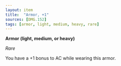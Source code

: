 ```yaml
---
layout: item
title:  "Armor, +1"
sources: [DMG.152]
tags: [armor, light, medium, heavy, rare]
---
```


**Armor (light, medium, or heavy)**

*Rare*

You have a +1 bonus to AC while wearing this armor.